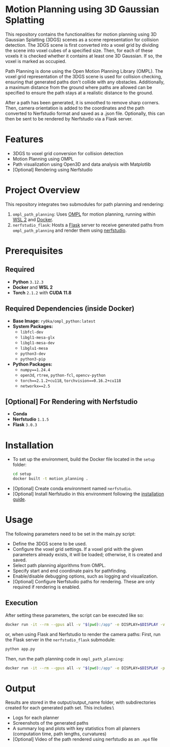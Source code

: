 # Motion Planning using 3D Gaussian Splatting
This repository contains the functionalities for motion planning using 3D Gaussian Splatting (3DGS) scenes as a scene representation for collision detection. 
The 3DGS scene is first converted into a voxel grid by dividing the scene into voxel cubes of a specified size. Then, for each of these voxels it is checked whether it contains at least one 3D Gaussian. If so, the voxel is marked as occupied.

Path Planning is done using the Open Motion Planning Library (OMPL). The voxel grid representation of the 3DGS scene is used for collision checking, ensuring that generated paths don't collide with any obstacles.
Additionally, a maximum distance from the ground where paths are allowed can be specified to ensure the path stays at a realistic distance to the ground.

After a path has been generated, it is smoothed to remove sharp corners. Then, camera orientation is added to the coordinates and the path converted to Nerfstudio format and saved as a .json file.
Optionally, this can then be sent to be rendered by Nerfstudio via a Flask server.

# Features
- 3DGS to voxel grid conversion for collision detection
- Motion Planning using OMPL
- Path visualization using Open3D and data analysis with Matplotlib
- [Optional] Rendering using Nerfstudio

# Project Overview
This repository integrates two submodules for path planning and rendering:
1. `ompl_path_planning`: Uses [OMPL](https://ompl.kavrakilab.org/index.html) for motion planning, running within [WSL 2](https://learn.microsoft.com/de-de/windows/wsl/install) and [Docker](https://www.docker.com/).
2. `nerfstudio_flask`: Hosts a [Flask](https://flask.palletsprojects.com/en/stable/) server to receive generated paths from `ompl_path_planning` and render them using [nerfstudio](https://docs.nerf.studio/).

# Prerequisites

## Required  
- **Python** `3.12.3`
-  **Docker** and **WSL 2**  
- **Torch** `2.1.2` with **CUDA 11.8**  

## Required Dependencies (inside Docker)  
- **Base Image:** `ry0ka/ompl_python:latest`  
- **System Packages:**  
  - `libfcl-dev`  
  - `libgl1-mesa-glx`  
  - `libgl1-mesa-dev`  
  - `libglu1-mesa`  
  - `python3-dev`  
  - `python3-pip`  
- **Python Packages:**  
  - `numpy==1.24.4`  
  - `open3d`, `rtree`, `python-fcl`, `opencv-python`  
  - `torch==2.1.2+cu118`, `torchvision==0.16.2+cu118`  
  - `networkx==2.5`  

## [Optional] For Rendering with Nerfstudio  
- **Conda**  
- **Nerfstudio** `1.1.5`
- **Flask** `3.0.3`

# Installation
- To set up the environment, build the Docker file located in the `setup` folder:
  ```bash
  cd setup
  docker built -t motion_planning .
  ```
- [Optional] Create conda environment named `nerfstudio`.
- [Optional] Install Nerfstudio in this environment following the [installation guide](https://docs.nerf.studio/quickstart/installation.html).

# Usage
The following parameters need to be set in the main.py script:
- Define the 3DGS scene to be used.
- Configure the voxel grid settings. If a voxel grid with the given parameters already exists, it will be loaded; otherwise, it is created and saved.
- Select path planning algorithms from OMPL.
- Specify start and end coordinate pairs for pathfinding.
- Enable/disable debugging options, such as logging and visualization.
- [Optional] Configure Nerfstudio paths for rendering. These are only required if rendering is enabled.

## Execution
After setting these parameters, the script can be executed like so:
```bash
docker run -it --rm --gpus all -v "$(pwd):/app" -e DISPLAY=$DISPLAY -v /tmp/.X11-unix:/tmp/.X11-unix motion_planning /usr/bin/python3 /app/main.py
```
or, when using Flask and Nerfstudio to render the camera paths:
First, run the Flask server in the `nerfstudio_flask` submodule:
```bash
python app.py
```
Then, run the path planning code in `ompl_path_planning`:
```bash
docker run -it --rm --gpus all -v "$(pwd):/app" -e DISPLAY=$DISPLAY -p 5005:5005 -v /tmp/.X11-unix:/tmp/.X11-unix motion_planning /usr/bin/python3 /app/main.py
```

# Output
Results are stored in the output/output_name folder, with subdirectories created for each generated path set. This includes:\
- Logs for each planner
- Screenshots of the generated paths
- A summary log and plots with key statistics from all planners (computation time, path lengths, curvatures)
- [Optional] Video of the path rendered using nerfstudio as an `.mp4` file

